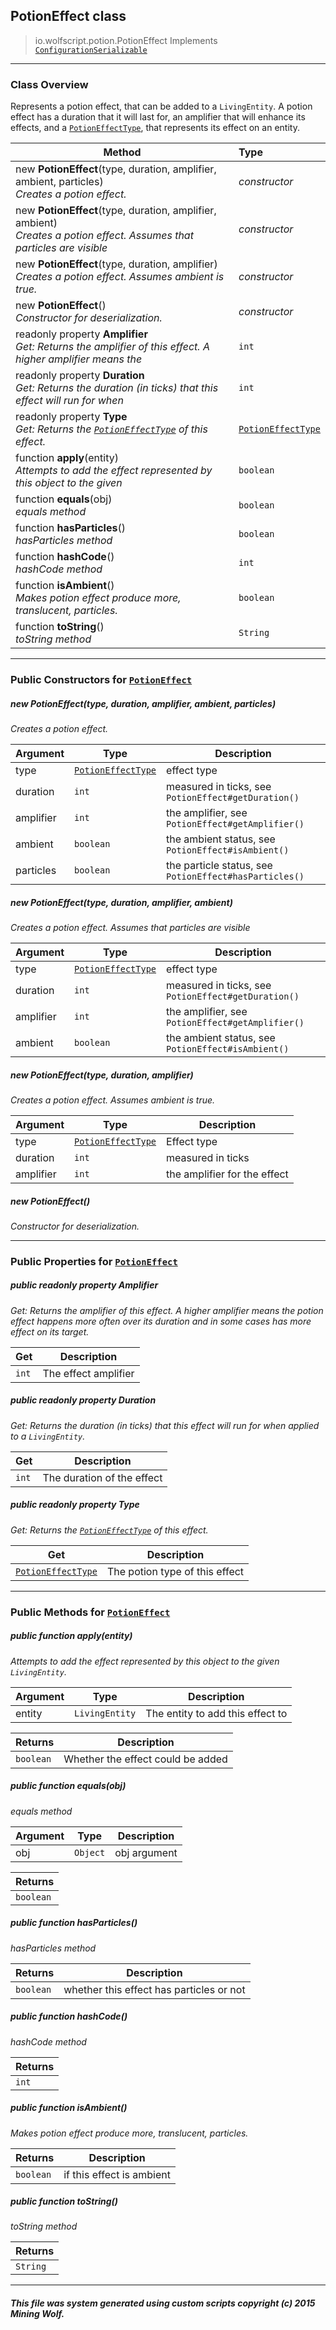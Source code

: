 ## PotionEffect __class__

>io.wolfscript.potion.PotionEffect
>Implements [`ConfigurationSerializable`](../configuration/serialization/ConfigurationSerializable.md)

---

### Class Overview

Represents a potion effect, that can be added to a `LivingEntity`. A potion effect has a duration that it will last for, an amplifier that will enhance its effects, and a [`PotionEffectType`](PotionEffectType.md), that represents its effect on an entity.

Method | Type   
--- | :--- 
new __PotionEffect__(type, duration, amplifier, ambient, particles) <br> _Creates a potion effect._ | _constructor_
new __PotionEffect__(type, duration, amplifier, ambient) <br> _Creates a potion effect. Assumes that particles are visible_ | _constructor_
new __PotionEffect__(type, duration, amplifier) <br> _Creates a potion effect. Assumes ambient is true._ | _constructor_
new __PotionEffect__() <br> _Constructor for deserialization._ | _constructor_
 readonly property __Amplifier__ <br> _Get: Returns the amplifier of this effect. A higher amplifier means the_ | `int`
 readonly property __Duration__ <br> _Get: Returns the duration (in ticks) that this effect will run for when_ | `int`
 readonly property __Type__ <br> _Get: Returns the [`PotionEffectType`](PotionEffectType.md) of this effect._ | [`PotionEffectType`](PotionEffectType.md)
 function __apply__(entity) <br> _Attempts to add the effect represented by this object to the given_ | `boolean`
 function __equals__(obj) <br> _equals method_ | `boolean`
 function __hasParticles__() <br> _hasParticles method_ | `boolean`
 function __hashCode__() <br> _hashCode method_ | `int`
 function __isAmbient__() <br> _Makes potion effect produce more, translucent, particles._ | `boolean`
 function __toString__() <br> _toString method_ | `String`



---

### Public Constructors for [`PotionEffect`](PotionEffect.md)

##### <a id='potioneffect'></a>new __PotionEffect__(type, duration, amplifier, ambient, particles) 

_Creates a potion effect._

Argument | Type | Description  
--- | --- | --- 
type | [`PotionEffectType`](PotionEffectType.md) | effect type
duration | `int` | measured in ticks, see `PotionEffect#getDuration()`
amplifier | `int` | the amplifier, see `PotionEffect#getAmplifier()`
ambient | `boolean` | the ambient status, see `PotionEffect#isAmbient()`
particles | `boolean` | the particle status, see `PotionEffect#hasParticles()`

##### <a id='potioneffect'></a>new __PotionEffect__(type, duration, amplifier, ambient) 

_Creates a potion effect. Assumes that particles are visible_

Argument | Type | Description  
--- | --- | --- 
type | [`PotionEffectType`](PotionEffectType.md) | effect type
duration | `int` | measured in ticks, see `PotionEffect#getDuration()`
amplifier | `int` | the amplifier, see `PotionEffect#getAmplifier()`
ambient | `boolean` | the ambient status, see `PotionEffect#isAmbient()`

##### <a id='potioneffect'></a>new __PotionEffect__(type, duration, amplifier) 

_Creates a potion effect. Assumes ambient is true._

Argument | Type | Description  
--- | --- | --- 
type | [`PotionEffectType`](PotionEffectType.md) | Effect type
duration | `int` | measured in ticks
amplifier | `int` | the amplifier for the effect

##### <a id='potioneffect'></a>new __PotionEffect__() 

_Constructor for deserialization._


---

### Public Properties for [`PotionEffect`](PotionEffect.md)

##### <a id='amplifier'></a>public  readonly property __Amplifier__

_Get: Returns the amplifier of this effect. A higher amplifier means the potion effect happens more often over its duration and in some cases has more effect on its target._

Get | Description
--- | --- 
`int` | The effect amplifier



##### <a id='duration'></a>public  readonly property __Duration__

_Get: Returns the duration (in ticks) that this effect will run for when applied to a `LivingEntity`._

Get | Description
--- | --- 
`int` | The duration of the effect



##### <a id='type'></a>public  readonly property __Type__

_Get: Returns the [`PotionEffectType`](PotionEffectType.md) of this effect._

Get | Description
--- | --- 
[`PotionEffectType`](PotionEffectType.md) | The potion type of this effect



---

### Public Methods for [`PotionEffect`](PotionEffect.md)

##### <a id='apply'></a>public  function __apply__(entity)

_Attempts to add the effect represented by this object to the given `LivingEntity`._

Argument | Type | Description  
--- | --- | --- 
entity | `LivingEntity` | The entity to add this effect to

Returns | Description
--- | --- 
`boolean` | Whether the effect could be added


##### <a id='equals'></a>public  function __equals__(obj)

_equals method_

Argument | Type | Description  
--- | --- | --- 
obj | `Object` | obj argument

Returns | 
--- | 
`boolean` |


##### <a id='hasparticles'></a>public  function __hasParticles__()

_hasParticles method_

Returns | Description
--- | --- 
`boolean` | whether this effect has particles or not


##### <a id='hashcode'></a>public  function __hashCode__()

_hashCode method_

Returns | 
--- | 
`int` |


##### <a id='isambient'></a>public  function __isAmbient__()

_Makes potion effect produce more, translucent, particles._

Returns | Description
--- | --- 
`boolean` | if this effect is ambient


##### <a id='tostring'></a>public  function __toString__()

_toString method_

Returns | 
--- | 
`String` |


---


##### This file was system generated using custom scripts copyright (c) 2015 Mining Wolf.
	

